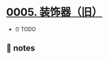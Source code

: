 # [0005. 装饰器（旧）](https://github.com/Tdahuyou/typescript/tree/main/0005.%20%E8%A3%85%E9%A5%B0%E5%99%A8%EF%BC%88%E6%97%A7%EF%BC%89)

- ⏰ TODO

## 📒 notes
